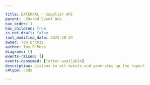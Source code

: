 ```yaml
---

title: EXTERNAL - Supplier API
parent:  Shared Event Bus
nav_order: 1
has_children: true
is_not_draft: false
last_modified_date: 2025-10-24
owner: Tom D'Roza
author: Tom D'Roza
diagrams: []
events-raised: []
events-consumed: [letter-available]
description: Listens to all events and generates up the report
c4type: code

---
```

